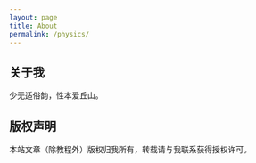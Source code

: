 ```yaml
---
layout: page
title: About
permalink: /physics/
---
```


## 关于我
少无适俗韵，性本爱丘山。



## 版权声明


本站文章（除教程外）版权归我所有，转载请与我联系获得授权许可。
